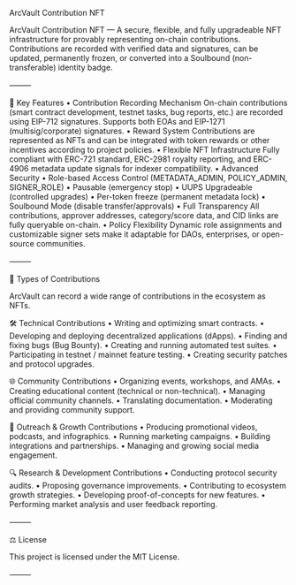 ArcVault Contribution NFT

ArcVault Contribution NFT — A secure, flexible, and fully upgradeable NFT infrastructure for provably representing on-chain contributions.
Contributions are recorded with verified data and signatures, can be updated, permanently frozen, or converted into a Soulbound (non-transferable) identity badge.

⸻

🚀 Key Features
	•	Contribution Recording Mechanism
On-chain contributions (smart contract development, testnet tasks, bug reports, etc.) are recorded using EIP-712 signatures.
Supports both EOAs and EIP-1271 (multisig/corporate) signatures.
	•	Reward System
Contributions are represented as NFTs and can be integrated with token rewards or other incentives according to project policies.
	•	Flexible NFT Infrastructure
Fully compliant with ERC-721 standard, ERC-2981 royalty reporting, and ERC-4906 metadata update signals for indexer compatibility.
	•	Advanced Security
	•	Role-based Access Control (METADATA_ADMIN, POLICY_ADMIN, SIGNER_ROLE)
	•	Pausable (emergency stop)
	•	UUPS Upgradeable (controlled upgrades)
	•	Per-token freeze (permanent metadata lock)
	•	Soulbound Mode (disable transfer/approvals)
	•	Full Transparency
All contributions, approver addresses, category/score data, and CID links are fully queryable on-chain.
	•	Policy Flexibility
Dynamic role assignments and customizable signer sets make it adaptable for DAOs, enterprises, or open-source communities.

⸻

📌 Types of Contributions

ArcVault can record a wide range of contributions in the ecosystem as NFTs.

🛠 Technical Contributions
	•	Writing and optimizing smart contracts.
	•	Developing and deploying decentralized applications (dApps).
	•	Finding and fixing bugs (Bug Bounty).
	•	Creating and running automated test suites.
	•	Participating in testnet / mainnet feature testing.
	•	Creating security patches and protocol upgrades.

🌐 Community Contributions
	•	Organizing events, workshops, and AMAs.
	•	Creating educational content (technical or non-technical).
	•	Managing official community channels.
	•	Translating documentation.
	•	Moderating and providing community support.

📢 Outreach & Growth Contributions
	•	Producing promotional videos, podcasts, and infographics.
	•	Running marketing campaigns.
	•	Building integrations and partnerships.
	•	Managing and growing social media engagement.

🔍 Research & Development Contributions
	•	Conducting protocol security audits.
	•	Proposing governance improvements.
	•	Contributing to ecosystem growth strategies.
	•	Developing proof-of-concepts for new features.
	•	Performing market analysis and user feedback reporting.

⸻

⚖️ License

This project is licensed under the MIT License.

⸻

